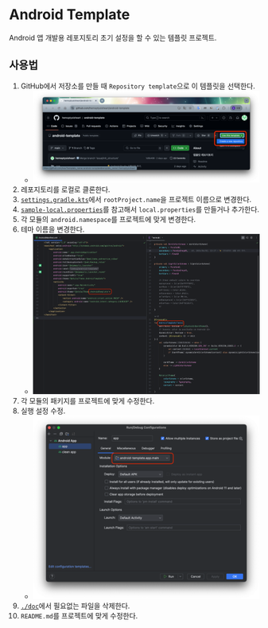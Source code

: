 # Android Template

Android 앱 개발용 레포지토리 초기 설정을 할 수 있는 템플릿 프로젝트.

## 사용법

1. GitHub에서 저장소를 만들 때 `Repository template`으로 이 템플릿을 선택한다.
    - ![템플릿 사용](./doc/asset/use%20template.png)
2. 레포지토리를 로컬로 클론한다.
3. [`settings.gradle.kts`](settings.gradle.kts)에서 `rootProject.name`을 프로젝트 이름으로 변경한다.
4. [`sample-local.properties`](sample-local.properties)를 참고해서 `local.properties`를 만들거나 추가한다.
5. 각 모듈의 `android.namespace`를 프로젝트에 맞게 변경한다.
6. 테마 이름을 변경한다.
    - ![테마 이름 변경](./doc/asset/rename%20theme.png)
7. 각 모듈의 패키지를 프로젝트에 맞게 수정한다.
8. 실행 설정 수정.
    - ![실행 설정 수정](./doc/asset/run%20configuration.png)
9. [`./doc`](./doc)에서 필요없는 파일을 삭제한다.
10. `README.md`를 프로젝트에 맞게 수정한다.

